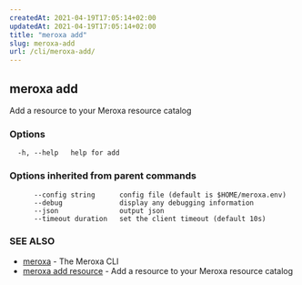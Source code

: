 ```yaml
---
createdAt: 2021-04-19T17:05:14+02:00
updatedAt: 2021-04-19T17:05:14+02:00
title: "meroxa add"
slug: meroxa-add
url: /cli/meroxa-add/
---
```

## meroxa add

Add a resource to your Meroxa resource catalog

### Options

```
  -h, --help   help for add
```

### Options inherited from parent commands

```
      --config string      config file (default is $HOME/meroxa.env)
      --debug              display any debugging information
      --json               output json
      --timeout duration   set the client timeout (default 10s)
```

### SEE ALSO

* [meroxa](/cli/meroxa/)	 - The Meroxa CLI
* [meroxa add resource](/cli/meroxa-add-resource/)	 - Add a resource to your Meroxa resource catalog


